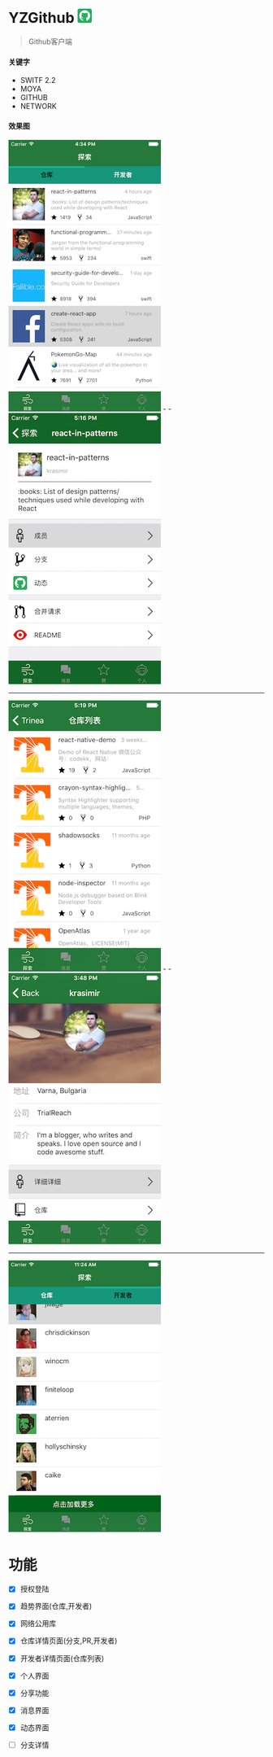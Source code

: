# YZGithub ![](images/Icon-28.png)
> Github客户端




#### 关键字
* SWITF 2.2
* MOYA
* GITHUB
* NETWORK

#### 效果图
![](images/index.png) -  - ![](images/repoinfo.png)

---
![](images/repoList.png) -  - ![](images/deveInfo.png)

---
![](images/deveList.png)

# 功能
* [x] 授权登陆
* [x] 趋势界面(仓库,开发者)
* [x] 网络公用库
* [x] 仓库详情页面(分支,PR,开发者)
* [x] 开发者详情页面(仓库列表)
* [x] 个人界面
* [x] 分享功能
* [x] 消息界面
* [x] 动态界面
* [ ] 分支详情


